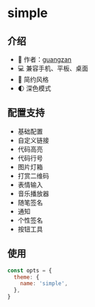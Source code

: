# simple

<Screenshot
    desktop="待上传..."
    pad="待上传..."
    phone="待上传..."
/>

## 介绍

- 👔 作者：[guangzan](https://www.cnblogs.com/guangzan/)
- 💻 兼容手机、平板、桌面
- 🎨 简约风格
- 🌓 深色模式

## 配置支持

- 基础配置
- 自定义链接
- 代码高亮
- 代码行号
- 图片灯箱
- 打赏二维码
- 表情输入
- 音乐播放器
- 随笔签名
- 通知
- 个性签名
- 按钮工具

## 使用

```js
const opts = {
  theme: {
    name: 'simple',
  },
}
```
